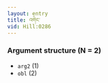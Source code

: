```yaml
---
layout: entry
title: འགེང་
vid: Hill:0286
---
```

### Argument structure (N = 2)
* `arg2` (1)
* `obl` (2)

